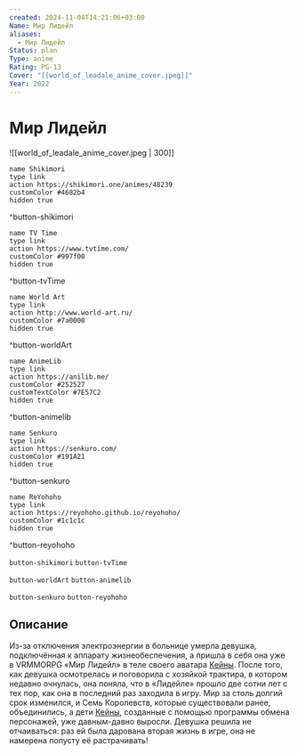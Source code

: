 ```yaml
---
created: 2024-11-04T14:21:06+03:00
Name: Мир Лидейл
aliases:
  - Мир Лидейл
Status: plan
Type: anime
Rating: PG-13
Cover: "[[world_of_leadale_anime_cover.jpeg]]"
Year: 2022
---
```


# Мир Лидейл

![[world_of_leadale_anime_cover.jpeg | 300]]

```button
name Shikimori
type link
action https://shikimori.one/animes/48239
customColor #4682b4
hidden true
```
^button-shikimori

```button
name TV Time
type link
action https://www.tvtime.com/
customColor #997f00
hidden true
```
^button-tvTime

```button
name World Art
type link
action http://www.world-art.ru/
customColor #7a0000
hidden true
```
^button-worldArt

```button
name AnimeLib
type link
action https://anilib.me/
customColor #252527
customTextColor #7E57C2
hidden true
```
^button-animelib

```button
name Senkuro
type link
action https://senkuro.com/
customColor #191A21
hidden true
```
^button-senkuro

```button
name ReYohoho
type link
action https://reyohoho.github.io/reyohoho/
customColor #1c1c1c
hidden true
```
^button-reyohoho

`button-shikimori` `button-tvTime`

`button-worldArt` `button-animelib`

`button-senkuro` `button-reyohoho`

## Описание

Из-за отключения электроэнергии в больнице умерла девушка, подключённая к аппарату жизнеобеспечения, а пришла в себя она уже в VRMMORPG «Мир Лидейл» в теле своего аватара [Кейны](https://shikimori.one/characters/193229-cayna). После того, как девушка осмотрелась и поговорила с хозяйкой трактира, в котором недавно очнулась, она поняла, что в «Лидейле» прошло две сотни лет с тех пор, как она в последний раз заходила в игру. Мир за столь долгий срок изменился, и Семь Королевств, которые существовали ранее, объединились, а дети [Кейны](https://shikimori.one/characters/193229-cayna), созданные с помощью программы обмена персонажей, уже давным-давно выросли. Девушка решила не отчаиваться: раз ей была дарована вторая жизнь в игре, она не намерена попусту её растрачивать!
